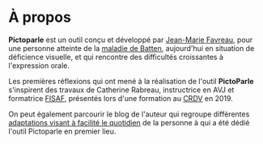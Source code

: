 # À propos

**Pictoparle** est un outil conçu et développé par [Jean-Marie Favreau](https://jmfavreau.info), pour une personne atteinte de la [maladie de Batten](http://cln.jmfavreau.info/), aujourd'hui en situation de déficience visuelle, et qui rencontre des difficultés croissantes à l'expression orale.

Les premières réflexions qui ont mené à la réalisation de l'outil **PictoParle** s'inspirent des travaux
de Catherine Rabreau, instructrice en AVJ et formatrice [FISAF](https://www.fisaf.asso.fr/), présentés
lors d'une formation au [CRDV](http://www.crdv.org/) en 2019.

On peut également parcourir le blog de l'auteur qui regroupe différentes [adaptations visant à facilité le quotidien](http://accessibilite.jmtrivial.info/) de la personne à qui a été dédié l'outil Pictoparle en premier lieu.
